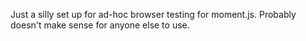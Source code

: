 Just a silly set up for ad-hoc browser testing for moment.js. Probably doesn't make sense for anyone else to use.
